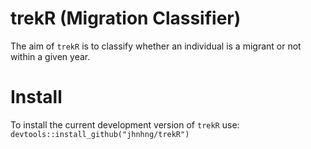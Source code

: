 # trekR (Migration Classifier)

The aim of `trekR` is to classify whether an individual is a migrant or not within a given year.  

# Install
To install the current development version of `trekR` use:
`devtools::install_github("jhnhng/trekR")`

